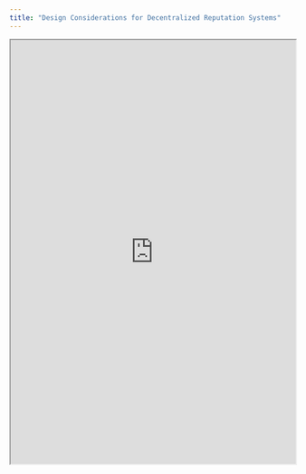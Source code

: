 ```yaml
---
title: "Design Considerations for Decentralized Reputation Systems"
---
```



<iframe height="750" width="100%" src="https://ewelton.github.io/ktest/wiki.html#Design%20Considerations%20for%20Decentralized%20Reputation%20Systems"></iframe>
